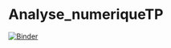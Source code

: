 # Analyse_numeriqueTP
[![Binder](https://mybinder.org/badge_logo.svg)](https://mybinder.org/v2/gh/Noexperience-Team/Analyse_numeriqueTP/main)
